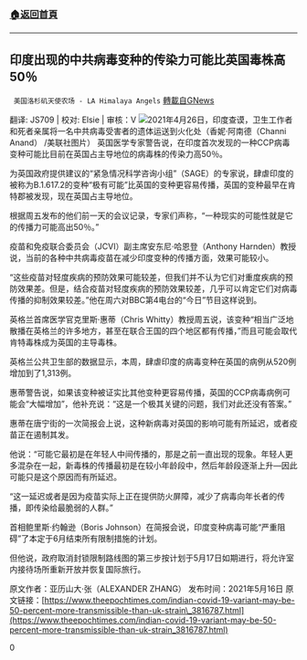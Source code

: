 ###  [:house:返回首頁](https://github.com/ourhimalayas/txt)
---

## 印度出现的中共病毒变种的传染力可能比英国毒株高50％
` 美国洛杉矶天使农场 - LA Himalaya Angels` [轉載自GNews](https://gnews.org/zh-hans/1258886/)

翻译: JS709 | 校对: Elsie | 审核：V
![]()![](https://gnews-media-offload.s3.amazonaws.com/wp-content/uploads/2021/05/20022510/india-4.jpg)2021年4月26日，印度查谟，卫生工作者和死者亲属将一名中共病毒受害者的遗体运送到火化处（香妮·阿南德（Channi Anand） /美联社图片）
英国医学专家警告说，在印度首次发现的一种CCP病毒变种可能比目前在英国占主导地位的病毒株的传染力高50％。

为英国政府提供建议的“紧急情况科学咨询小组”（SAGE）的专家说，肆虐印度的被称为B.1.617.2的变种“极有可能”比英国的变种更容易传播，英国的变种最早在肯特郡被发现，现在英国占主导地位。

根据周五发布的他们前一天的会议记录，专家们声称，“一种现实的可能性就是它的传播力可能高出50％。”

疫苗和免疫联合委员会（JCVI）副主席安东尼·哈恩登（Anthony Harnden）教授说，当前的各种中共病毒疫苗在减少印度变种的传播方面，效果可能较小。

“这些疫苗对轻度疾病的预防效果可能较差，但我们并不认为它们对重度疾病的预防效果差。但是，结合疫苗对轻度疾病的预防效果较差，几乎可以肯定它们对病毒传播的抑制效果较差。”他在周六对BBC第4电台的“今日”节目这样说到。

英格兰首席医学官克里斯·惠蒂（Chris Whitty）教授周五说，该变种“相当广泛地散播在英格兰的许多地方，甚至在联合王国的四个地区都有传播，”而且可能会取代肯特毒株成为英国的主导毒株。

英格兰公共卫生部的数据显示，本周，肆虐印度的病毒变种在英国的病例从520例增加到了1,313例。

惠蒂警告说，如果该变种被证实比其他变种更容易传播，英国的CCP病毒病例可能会“大幅增加”，他补充说：“这是一个极其关键的问题，我们对此还没有答案。”

惠蒂在唐宁街的一次简报会上说，这种新病毒对英国的影响可能有所延迟，或者疫苗正在遏制其发。

他说：“可能它最初是在年轻人中间传播的，那是之前一直出现的现象。年轻人更多混杂在一起，新毒株的传播最初是在较小年龄段中，然后年龄段逐渐上升—因此可能只是这个原因而有所延迟。

“这一延迟或者是因为疫苗实际上正在提供防火屏障，减少了病毒向年长者的传播，即传染给最脆弱的人群。”

首相鲍里斯·约翰逊（Boris Johnson）在简报会说，印度变种病毒可能“严重阻碍”了本定于6月结束所有限制措施的计划。

但他说，政府取消封锁限制路线图的第三步按计划于5月17日如期进行，将允许室内接待场所重新开放并恢复国际旅行。

原文作者：亚历山大·张（ALEXANDER ZHANG）
发布时间：2021年5月16日
原文链接：[https://www.theepochtimes.com/indian-covid-19-variant-may-be-50-percent-more-transmissible-than-uk-strain\_3816787.html](https://www.theepochtimes.com/indian-covid-19-variant-may-be-50-percent-more-transmissible-than-uk-strain_3816787.html)

0
